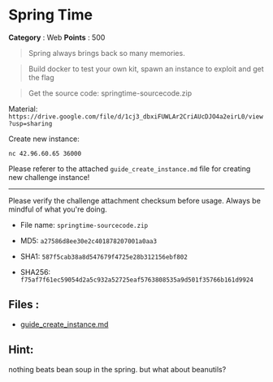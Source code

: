 # Spring Time

**Category** : Web
**Points** : 500

> Spring always brings back so many memories.

> Build docker to test your own kit, spawn an instance to exploit and get the flag

> Get the source code: springtime-sourcecode.zip



Material: ```https://drive.google.com/file/d/1cj3_dbxiFUWLAr2CriAUcDJO4a2eirL0/view?usp=sharing```



Create new instance:

`nc 42.96.60.65 36000`

Please referer to the attached `guide_create_instance.md` file for creating new challenge instance!



------------------------------

Please verify the challenge attachment checksum before usage. Always be mindful of what you're doing. 



* File name: ```springtime-sourcecode.zip```

* MD5: ```a27586d8ee30e2c401878207001a0aa3```

* SHA1:  ```587f5cab38a8d547679f4725e28b312156ebf802```

* SHA256: ```f75af7f61ec59054d2a5c932a52725eaf5763808535a9d501f35766b161d9924```

## Files : 
 - [guide_create_instance.md](./guide_create_instance.md)


## Hint: 
nothing beats bean soup in the spring. but what about beanutils?